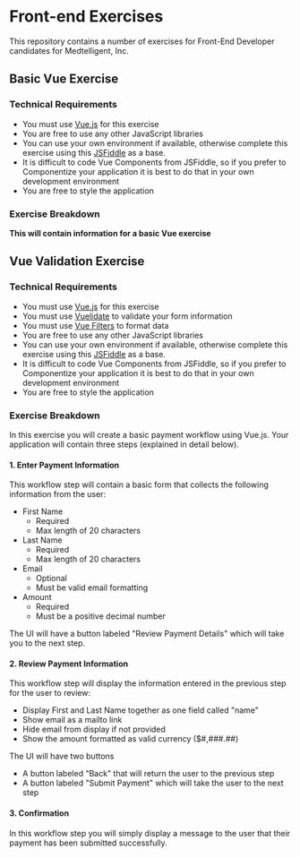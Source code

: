 # Front-end Exercises
This repository contains a number of exercises for Front-End Developer candidates for Medtelligent, Inc.

## Basic Vue Exercise

### Technical Requirements
* You must use [Vue.js](https://vuejs.org/) for this exercise
* You are free to use any other JavaScript libraries
* You can use your own environment if available, otherwise complete this exercise using this [JSFiddle](https://jsfiddle.net/medtelligent_engineering/w7qbg8fy/6/) as a base.
 * It is difficult to code Vue Components from JSFiddle, so if you prefer to Componentize your application it is best to do that in your own development environment
* You are free to style the application

### Exercise Breakdown
**This will contain information for a basic Vue exercise**

## Vue Validation Exercise

### Technical Requirements
* You must use [Vue.js](https://vuejs.org/) for this exercise
* You must use [Vuelidate](https://vuelidate.js.org/) to validate your form information
* You must use [Vue Filters](https://vuejs.org/v2/guide/filters.html) to format data
* You are free to use any other JavaScript libraries
* You can use your own environment if available, otherwise complete this exercise using this [JSFiddle](https://jsfiddle.net/medtelligent_engineering/snb28arq/19/) as a base.
 * It is difficult to code Vue Components from JSFiddle, so if you prefer to Componentize your application it is best to do that in your own development environment
* You are free to style the application

### Exercise Breakdown
In this exercise you will create a basic payment workflow using Vue.js. Your application will contain three steps (explained in detail below).

#### 1. Enter Payment Information
This workflow step will contain a basic form that collects the following information from the user:

* First Name
  * Required
  * Max length of 20 characters
* Last Name
  * Required
  * Max length of 20 characters
* Email
  * Optional
  * Must be valid email formatting
* Amount
  * Required
  * Must be a positive decimal number

The UI will have a button labeled "Review Payment Details" which will take you to the next step.

#### 2. Review Payment Information
This workflow step will display the information entered in the previous step for the user to review:
* Display First and Last Name together as one field called "name"
* Show email as a mailto link
 * Hide email from display if not provided
* Show the amount formatted as valid currency ($#,###.##)

The UI will have two buttons
* A button labeled "Back" that will return the user to the previous step
* A button labeled "Submit Payment" which will take the user to the next step

#### 3. Confirmation
In this workflow step you will simply display a message to the user that their payment has been submitted successfully.
